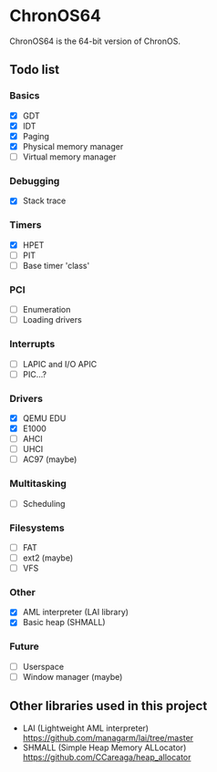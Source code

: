 # ChronOS64
ChronOS64 is the 64-bit version of ChronOS.

## Todo list

### Basics
- [x] GDT
- [x] IDT
- [x] Paging
- [x] Physical memory manager
- [ ] Virtual memory manager

### Debugging
- [x] Stack trace

### Timers
- [X] HPET
- [ ] PIT
- [ ] Base timer 'class'

### PCI
- [ ] Enumeration
- [ ] Loading drivers

### Interrupts
- [ ] LAPIC and I/O APIC
- [ ] PIC...?

### Drivers
- [x] QEMU EDU
- [x] E1000
- [ ] AHCI
- [ ] UHCI
- [ ] AC97 (maybe)

### Multitasking
- [ ] Scheduling

### Filesystems
- [ ] FAT
- [ ] ext2 (maybe)
- [ ] VFS

### Other
- [x] AML interpreter (LAI library)
- [x] Basic heap (SHMALL)

### Future
- [ ] Userspace
- [ ] Window manager (maybe)

## Other libraries used in this project
- LAI (Lightweight AML interpreter) https://github.com/managarm/lai/tree/master
- SHMALL (Simple Heap Memory ALLocator) https://github.com/CCareaga/heap_allocator
